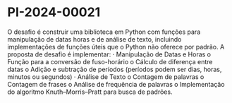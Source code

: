 # PI-2024-00021
O desafio é construir uma biblioteca em Python com funções para manipulação de datas horas e de análise de texto, incluindo implementações de funções úteis que o Python não oferece por padrão. A proposta de desafio é implementar: · Manipulação de Datas e Horas o Função para a conversão de fuso-horário o Cálculo de diferença entre datas o Adição e subtração de períodos (períodos podem ser dias, horas, minutos ou segundos) · Análise de Texto o Contagem de palavras o Contagem de frases o Análise de frequência de palavras o Implementação do algoritmo Knuth–Morris–Pratt para busca de padrões.
